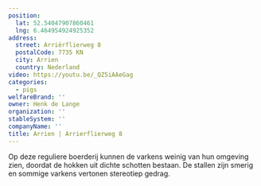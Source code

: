 ```yaml
---
position:
  lat: 52.54047907860461
  lng: 6.464954924925352
address:
  street: Arriërflierweg 8
  postalCode: 7735 KN
  city: Arrien
  country: Nederland
video: https://youtu.be/_QZ5iAAeGag
categories:
  - pigs
welfareBrand: ''
owner: Henk de Lange
organization: ''
stableSystem: ''
companyName: ''
title: Arrien | Arrierflierweg 8
---
```


Op deze reguliere boerderij kunnen de varkens weinig van hun omgeving zien, doordat de hokken uit dichte schotten bestaan. De stallen zijn smerig en sommige varkens vertonen stereotiep gedrag.
